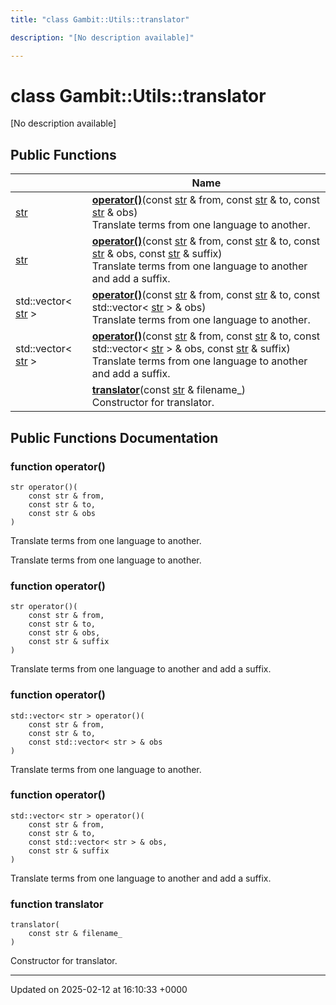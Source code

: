 ```yaml
---
title: "class Gambit::Utils::translator"

description: "[No description available]"

---
```


# class Gambit::Utils::translator



[No description available]

## Public Functions

|                | Name           |
| -------------- | -------------- |
| [str](/documentation/code/namespaces/namespacegambit/#typedef-str) | **[operator()](/documentation/code/classes/classgambit_1_1utils_1_1translator/#function-operator)**(const [str](/documentation/code/namespaces/namespacegambit/#typedef-str) & from, const [str](/documentation/code/namespaces/namespacegambit/#typedef-str) & to, const [str](/documentation/code/namespaces/namespacegambit/#typedef-str) & obs)<br>Translate terms from one language to another.  |
| [str](/documentation/code/namespaces/namespacegambit/#typedef-str) | **[operator()](/documentation/code/classes/classgambit_1_1utils_1_1translator/#function-operator)**(const [str](/documentation/code/namespaces/namespacegambit/#typedef-str) & from, const [str](/documentation/code/namespaces/namespacegambit/#typedef-str) & to, const [str](/documentation/code/namespaces/namespacegambit/#typedef-str) & obs, const [str](/documentation/code/namespaces/namespacegambit/#typedef-str) & suffix)<br>Translate terms from one language to another and add a suffix.  |
| std::vector< [str](/documentation/code/namespaces/namespacegambit/#typedef-str) > | **[operator()](/documentation/code/classes/classgambit_1_1utils_1_1translator/#function-operator)**(const [str](/documentation/code/namespaces/namespacegambit/#typedef-str) & from, const [str](/documentation/code/namespaces/namespacegambit/#typedef-str) & to, const std::vector< [str](/documentation/code/namespaces/namespacegambit/#typedef-str) > & obs)<br>Translate terms from one language to another.  |
| std::vector< [str](/documentation/code/namespaces/namespacegambit/#typedef-str) > | **[operator()](/documentation/code/classes/classgambit_1_1utils_1_1translator/#function-operator)**(const [str](/documentation/code/namespaces/namespacegambit/#typedef-str) & from, const [str](/documentation/code/namespaces/namespacegambit/#typedef-str) & to, const std::vector< [str](/documentation/code/namespaces/namespacegambit/#typedef-str) > & obs, const [str](/documentation/code/namespaces/namespacegambit/#typedef-str) & suffix)<br>Translate terms from one language to another and add a suffix.  |
| | **[translator](/documentation/code/classes/classgambit_1_1utils_1_1translator/#function-translator)**(const [str](/documentation/code/namespaces/namespacegambit/#typedef-str) & filename_)<br>Constructor for translator.  |

## Public Functions Documentation

### function operator()

```
str operator()(
    const str & from,
    const str & to,
    const str & obs
)
```

Translate terms from one language to another. 

Translate terms from one language to another. 


### function operator()

```
str operator()(
    const str & from,
    const str & to,
    const str & obs,
    const str & suffix
)
```

Translate terms from one language to another and add a suffix. 

### function operator()

```
std::vector< str > operator()(
    const str & from,
    const str & to,
    const std::vector< str > & obs
)
```

Translate terms from one language to another. 

### function operator()

```
std::vector< str > operator()(
    const str & from,
    const str & to,
    const std::vector< str > & obs,
    const str & suffix
)
```

Translate terms from one language to another and add a suffix. 

### function translator

```
translator(
    const str & filename_
)
```

Constructor for translator. 

-------------------------------

Updated on 2025-02-12 at 16:10:33 +0000